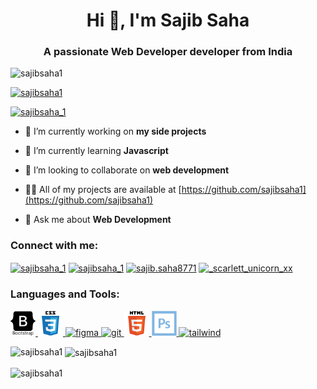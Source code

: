 <h1 align="center">Hi 👋, I'm Sajib Saha</h1>
<h3 align="center">A passionate Web Developer developer from India</h3>

<p align="left"> <img src="https://komarev.com/ghpvc/?username=sajibsaha1&label=Profile%20views&color=0e75b6&style=flat" alt="sajibsaha1" /> </p>

<p align="left"> <a href="https://github.com/ryo-ma/github-profile-trophy"><img src="https://github-profile-trophy.vercel.app/?username=sajibsaha1" alt="sajibsaha1" /></a> </p>

<p align="left"> <a href="https://twitter.com/sajibsaha_1" target="blank"><img src="https://img.shields.io/twitter/follow/sajibsaha_1?logo=twitter&style=for-the-badge" alt="sajibsaha_1" /></a> </p>

- 🔭 I’m currently working on **my side projects**

- 🌱 I’m currently learning **Javascript**

- 👯 I’m looking to collaborate on **web development**

- 👨‍💻 All of my projects are available at [https://github.com/sajibsaha1](https://github.com/sajibsaha1)

- 💬 Ask me about **Web Development**

<h3 align="left">Connect with me:</h3>
<p align="left">
<a href="https://twitter.com/sajibsaha_1" target="blank"><img align="center" src="https://raw.githubusercontent.com/rahuldkjain/github-profile-readme-generator/master/src/images/icons/Social/twitter.svg" alt="sajibsaha_1" height="30" width="40" /></a>
<a href="https://linkedin.com/in/sajibsaha_1" target="blank"><img align="center" src="https://raw.githubusercontent.com/rahuldkjain/github-profile-readme-generator/master/src/images/icons/Social/linked-in-alt.svg" alt="sajibsaha_1" height="30" width="40" /></a>
<a href="https://fb.com/sajib.saha8771" target="blank"><img align="center" src="https://raw.githubusercontent.com/rahuldkjain/github-profile-readme-generator/master/src/images/icons/Social/facebook.svg" alt="sajib.saha8771" height="30" width="40" /></a>
<a href="https://instagram.com/_scarlett_unicorn_xx" target="blank"><img align="center" src="https://raw.githubusercontent.com/rahuldkjain/github-profile-readme-generator/master/src/images/icons/Social/instagram.svg" alt="_scarlett_unicorn_xx" height="30" width="40" /></a>
</p>

<h3 align="left">Languages and Tools:</h3>
<p align="left"> <a href="https://getbootstrap.com" target="_blank" rel="noreferrer"> <img src="https://raw.githubusercontent.com/devicons/devicon/master/icons/bootstrap/bootstrap-plain-wordmark.svg" alt="bootstrap" width="40" height="40"/> </a> <a href="https://www.w3schools.com/css/" target="_blank" rel="noreferrer"> <img src="https://raw.githubusercontent.com/devicons/devicon/master/icons/css3/css3-original-wordmark.svg" alt="css3" width="40" height="40"/> </a> <a href="https://www.figma.com/" target="_blank" rel="noreferrer"> <img src="https://www.vectorlogo.zone/logos/figma/figma-icon.svg" alt="figma" width="40" height="40"/> </a> <a href="https://git-scm.com/" target="_blank" rel="noreferrer"> <img src="https://www.vectorlogo.zone/logos/git-scm/git-scm-icon.svg" alt="git" width="40" height="40"/> </a> <a href="https://www.w3.org/html/" target="_blank" rel="noreferrer"> <img src="https://raw.githubusercontent.com/devicons/devicon/master/icons/html5/html5-original-wordmark.svg" alt="html5" width="40" height="40"/> </a> <a href="https://www.photoshop.com/en" target="_blank" rel="noreferrer"> <img src="https://raw.githubusercontent.com/devicons/devicon/master/icons/photoshop/photoshop-line.svg" alt="photoshop" width="40" height="40"/> </a> <a href="https://tailwindcss.com/" target="_blank" rel="noreferrer"> <img src="https://www.vectorlogo.zone/logos/tailwindcss/tailwindcss-icon.svg" alt="tailwind" width="40" height="40"/> </a> </p>

<p><img align="left" src="https://github-readme-stats.vercel.app/api/top-langs?username=sajibsaha1&show_icons=true&locale=en&layout=compact" alt="sajibsaha1" /></p>

<p>&nbsp;<img align="center" src="https://github-readme-stats.vercel.app/api?username=sajibsaha1&show_icons=true&locale=en" alt="sajibsaha1" /></p>

<p><img align="center" src="https://github-readme-streak-stats.herokuapp.com/?user=sajibsaha1&" alt="sajibsaha1" /></p>
